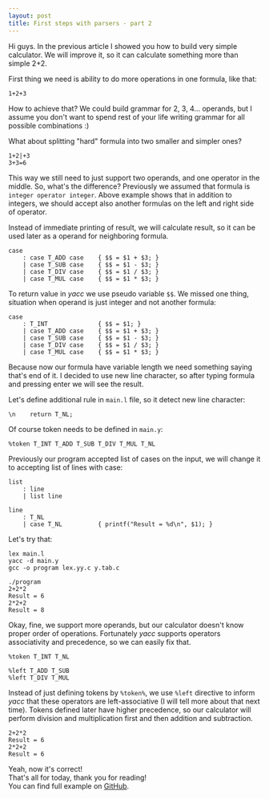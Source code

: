 ```yaml
---
layout: post
title: First steps with parsers - part 2
---
```


Hi guys.
In the previous article I showed you how to build very simple calculator.
We will improve it, so it can calculate something more than simple 2+2.

First thing we need is ability to do more operations in one formula, like that:

```
1+2+3
```

How to achieve that? We could build grammar for 2, 3, 4... operands,
but I assume you don't want to spend rest of your life writing grammar
for all possible combinations :)

What about splitting "hard" formula into two smaller and simpler ones?

```
1+2|+3
3+3=6
```

This way we still need to just support two operands, and one operator in the middle.
So, what's the difference? Previously we assumed that formula is `integer operator integer`.
Above example shows that in addition to integers, we should accept also another formulas
on the left and right side of operator.

Instead of immediate printing of result, we will calculate result, so it can be used later
as a operand for neighboring formula.

```
case
    : case T_ADD case    { $$ = $1 + $3; }
    | case T_SUB case    { $$ = $1 - $3; }
    | case T_DIV case    { $$ = $1 / $3; }
    | case T_MUL case    { $$ = $1 * $3; }
```

To return value in _yacc_ we use pseudo variable `$$`.
We missed one thing, situation when operand is just integer and not another formula:

```
case
    : T_INT              { $$ = $1; }
    | case T_ADD case    { $$ = $1 + $3; }
    | case T_SUB case    { $$ = $1 - $3; }
    | case T_DIV case    { $$ = $1 / $3; }
    | case T_MUL case    { $$ = $1 * $3; }
```

Because now our formula have variable length we need something saying that's end of it.
I decided to use new line character, so after typing formula and pressing enter we will see the result.

Let's define additional rule in `main.l` file, so it detect new line character:

```
\n    return T_NL;
```

Of course token needs to be defined in `main.y`:

```
%token T_INT T_ADD T_SUB T_DIV T_MUL T_NL
```

Previously our program accepted list of cases on the input,
we will change it to accepting list of lines with case:

```
list
    : line
    | list line

line
    : T_NL
    | case T_NL          { printf("Result = %d\n", $1); }
```

Let's try that:

```
lex main.l
yacc -d main.y
gcc -o program lex.yy.c y.tab.c
```

```
./program
2+2*2
Result = 6
2*2+2
Result = 8
```

Okay, fine, we support more operands, but our calculator doesn't know proper order of operations.
Fortunately _yacc_ supports operators associativity and precedence, so we can easily fix that.

```
%token T_INT T_NL

%left T_ADD T_SUB
%left T_DIV T_MUL
```

Instead of just defining tokens by `%token%`, we use `%left` directive to inform _yacc_ that these operators are left-associative
(I will tell more about that next time). Tokens defined later have higher precedence, so our calculator will
perform division and multiplication first and then addition and subtraction.

```
2+2*2
Result = 6
2*2+2
Result = 6
```

Yeah, now it's correct!  
That's all for today, thank you for reading!  
You can find full example on
[GitHub](https://github.com/krzysztof-magosa/blog-examples/tree/master/parsers/calc2).
